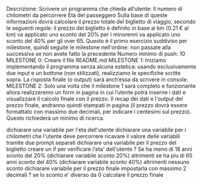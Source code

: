 Descrizione: Scrivere un programma che chieda all’utente:
Il numero di chilometri da percorrere
Età del passeggero Sulla base di queste informazioni dovrà calcolare il prezzo totale del biglietto di viaggio, secondo le seguenti regole:
il prezzo del biglietto è definito in base ai km (0.21 € al km)
va applicato uno sconto del 20% per i minorenni
va applicato uno sconto del 40% per gli over 65.
Questo è il primo esercizio suddiviso per milestone, quindi seguite le milestone nell'ordine: non passate alla successiva se non avete fatto la precedente
Numero minimo di push: 10
MILESTONE 0: Creare il file README.md
MILESTONE 1: Iniziamo implementando il programma senza alcuna estetica: usando esclusivamente due input e un bottone (non stilizzati), realizziamo le specifiche scritte sopra. La risposta finale (o output) sarà anch’essa da scrivere in console.
MILESTONE 2: Solo una volta che il milestone 1 sarà completo e funzionante allora realizzeremo un form in pagina in cui l’utente potrà inserire i dati e visualizzare il calcolo finale con il prezzo. Il recap dei dati e l'output del prezzo finale, andranno quindi stampati in pagina (il prezzo dovrà essere formattato con massimo due decimali, per indicare i centesimi sul prezzo). Questo richiederà un minimo di ricerca.



dichiarare una variabile per l'eta dell'utente
dichiarare una variabile per i chilometri che l'utente deve percorrere
ricavare il valore delle variabili tramite due prompt separati
dichiarare una variabile per il prezzo del biglietto
creare un if per verificare l'eta' dell'utente
? Se ha meno di 18 anni 
    sconto del 20%         (dichiarare variabile sconto 20%)
altrimenti se ha piu di 65 anni
    sconto del 40%         (dichiarare variabile sconto 40%)
altrimenti
    nessuno sconto
dichiarare variabile per il prezzo finale 
impostarla con massimo 2 decimali
? se lo sconto e' diverso da 0
    calcolare il prezzo finale
